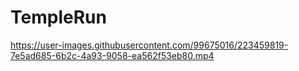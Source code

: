 # TempleRun


https://user-images.githubusercontent.com/99675016/223459819-7e5ad685-6b2c-4a93-9058-ea562f53eb80.mp4

